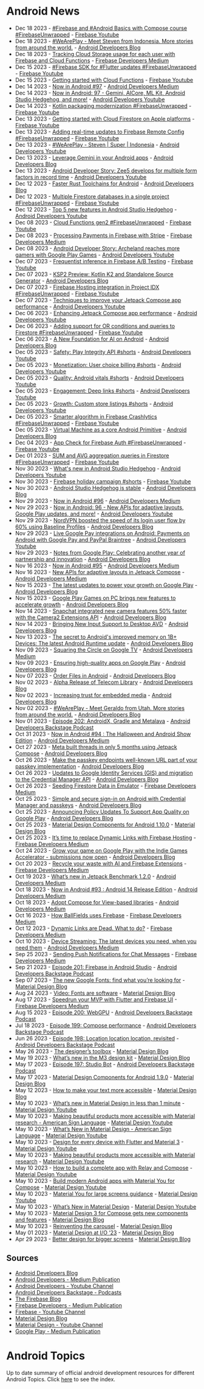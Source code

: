 # Android News

<!-- NEWS:START -->
- Dec 18 2023 - [#Firebase and #Android Basics with Compose course #FirebaseUnwrapped](https://www.youtube.com/watch?v=spUs3MWRBLM) - [Firebase Youtube](https://www.youtube.com/user/Firebase)
- Dec 18 2023 - [#WeArePlay - Meet Steven from Indonesia. More stories from around the world.](http://android-developers.googleblog.com/2023/12/weareplay-meet-steven-from-indonesia-more-stories-from-around-the-world.html) - [Android Developers Blog](https://android-developers.googleblog.com/)
- Dec 18 2023 - [Tracking Cloud Storage usage for each user with Firebase and Cloud Functions](https://medium.com/firebase-developers/tracking-cloud-storage-usage-for-each-user-with-firebase-and-cloud-functions-1c70c1e0c10f?source=rss----8e8b7dc6774d---4) - [Firebase Developers Medium](https://medium.com/firebase-developers)
- Dec 15 2023 - [#Firebase SDK for #Flutter updates  #FirebaseUnwrapped](https://www.youtube.com/watch?v=h3ydVUBYOSY) - [Firebase Youtube](https://www.youtube.com/user/Firebase)
- Dec 15 2023 - [Getting started with Cloud Functions](https://www.youtube.com/watch?v=2u6Zb36OQjM) - [Firebase Youtube](https://www.youtube.com/user/Firebase)
- Dec 14 2023 - [Now in Android #97](https://medium.com/androiddevelopers/now-in-android-97-f5db5d045dfb?source=rss----95b274b437c2---4) - [Android Developers Medium](https://medium.com/androiddevelopers)
- Dec 14 2023 - [Now in Android: 97 - Gemini, AICore, ML Kit, Android Studio Hedgehog, and more!](https://www.youtube.com/watch?v=kD-noc33FKw) - [Android Developers Youtube](https://www.youtube.com/c/AndroidDevelopers)
- Dec 14 2023 - [Kotlin packaging modernization #FirebaseUnwrapped](https://www.youtube.com/watch?v=jLaqnPV7S7w) - [Firebase Youtube](https://www.youtube.com/user/Firebase)
- Dec 13 2023 - [Getting started with Cloud Firestore on Apple platforms](https://www.youtube.com/watch?v=1Fg7cwkmj_c) - [Firebase Youtube](https://www.youtube.com/user/Firebase)
- Dec 13 2023 - [Adding real-time updates to Firebase Remote Config #FirebaseUnwrapped](https://www.youtube.com/watch?v=ubmXP_GBJ_k) - [Firebase Youtube](https://www.youtube.com/user/Firebase)
- Dec 13 2023 - [#WeArePlay - Steven | Super | Indonesia](https://www.youtube.com/watch?v=zVcGo35uBAY) - [Android Developers Youtube](https://www.youtube.com/c/AndroidDevelopers)
- Dec 13 2023 - [Leverage Gemini in your Android apps](http://android-developers.googleblog.com/2023/12/leverage-generative-ai-in-your-android-apps.html) - [Android Developers Blog](https://android-developers.googleblog.com/)
- Dec 13 2023 - [Android Developer Story: Zee5 develops for multiple form factors in record time](https://www.youtube.com/watch?v=Y8cPaOdbja4) - [Android Developers Youtube](https://www.youtube.com/c/AndroidDevelopers)
- Dec 12 2023 - [Faster Rust Toolchains for Android](http://android-developers.googleblog.com/2023/12/faster-rust-toolchains-for-android.html) - [Android Developers Blog](https://android-developers.googleblog.com/)
- Dec 12 2023 - [Multiple Firestore databases in a single project #FirebaseUnwrapped](https://www.youtube.com/watch?v=9IEx7zqsmrE) - [Firebase Youtube](https://www.youtube.com/user/Firebase)
- Dec 12 2023 - [Top 5 new features in Android Studio Hedgehog](https://www.youtube.com/watch?v=9hSygJTvii8) - [Android Developers Youtube](https://www.youtube.com/c/AndroidDevelopers)
- Dec 08 2023 - [Cloud Functions gen2 #FirebaseUnwrapped](https://www.youtube.com/watch?v=FEnr-K4fDmk) - [Firebase Youtube](https://www.youtube.com/user/Firebase)
- Dec 08 2023 - [Processing Payments in Firebase with Stripe](https://medium.com/firebase-developers/processing-payments-in-firebase-with-stripe-e90c816f02d0?source=rss----8e8b7dc6774d---4) - [Firebase Developers Medium](https://medium.com/firebase-developers)
- Dec 08 2023 - [Android Developer Story: Archeland reaches more gamers with Google Play Games](https://www.youtube.com/watch?v=zuHlzs400x0) - [Android Developers Youtube](https://www.youtube.com/c/AndroidDevelopers)
- Dec 07 2023 - [Frequentist inference in Firebase A/B Testing](https://www.youtube.com/watch?v=a0aVOlw5210) - [Firebase Youtube](https://www.youtube.com/user/Firebase)
- Dec 07 2023 - [KSP2 Preview: Kotlin K2 and Standalone Source Generator](http://android-developers.googleblog.com/2023/12/ksp2-preview-kotlin-k2-standalone.html) - [Android Developers Blog](https://android-developers.googleblog.com/)
- Dec 07 2023 - [Firebase Hosting integration in Project IDX #FirebaseUnwrapped](https://www.youtube.com/watch?v=LA9zXni8EdI) - [Firebase Youtube](https://www.youtube.com/user/Firebase)
- Dec 07 2023 - [Techniques to improve your Jetpack Compose app performance](https://www.youtube.com/watch?v=i8kX5R7Vzb0) - [Android Developers Youtube](https://www.youtube.com/c/AndroidDevelopers)
- Dec 06 2023 - [Enhancing Jetpack Compose app performance](https://www.youtube.com/watch?v=Z96wfbID_Yc) - [Android Developers Youtube](https://www.youtube.com/c/AndroidDevelopers)
- Dec 06 2023 - [Adding support for OR conditions and queries to Firestore #FirebaseUnwrapped](https://www.youtube.com/watch?v=nwO2-LSqoC8) - [Firebase Youtube](https://www.youtube.com/user/Firebase)
- Dec 06 2023 - [A New Foundation for AI on Android](http://android-developers.googleblog.com/2023/12/a-new-foundation-for-ai-on-android.html) - [Android Developers Blog](https://android-developers.googleblog.com/)
- Dec 05 2023 - [Safety: Play Integrity API #shorts](https://www.youtube.com/watch?v=OMQ3HaXMvDc) - [Android Developers Youtube](https://www.youtube.com/c/AndroidDevelopers)
- Dec 05 2023 - [Monetization: User choice billing #shorts](https://www.youtube.com/watch?v=Da_ucXjKTC4) - [Android Developers Youtube](https://www.youtube.com/c/AndroidDevelopers)
- Dec 05 2023 - [Quality: Android vitals #shorts](https://www.youtube.com/watch?v=zMt6Z40393c) - [Android Developers Youtube](https://www.youtube.com/c/AndroidDevelopers)
- Dec 05 2023 - [Engagement: Deep links #shorts](https://www.youtube.com/watch?v=LrxNn0agLg0) - [Android Developers Youtube](https://www.youtube.com/c/AndroidDevelopers)
- Dec 05 2023 - [Growth: Custom store listings #shorts](https://www.youtube.com/watch?v=KVERb-t3_B4) - [Android Developers Youtube](https://www.youtube.com/c/AndroidDevelopers)
- Dec 05 2023 - [Smarter algorithm in Firebase Crashlytics #FirebaseUnwrapped](https://www.youtube.com/watch?v=gAkWFxqnGBk) - [Firebase Youtube](https://www.youtube.com/user/Firebase)
- Dec 05 2023 - [Virtual Machine as a core Android Primitive](http://android-developers.googleblog.com/2023/12/virtual-machines-as-core-android-primitive.html) - [Android Developers Blog](https://android-developers.googleblog.com/)
- Dec 04 2023 - [App Check for Firebase Auth #FirebaseUnwrapped](https://www.youtube.com/watch?v=ebymiGwttuw) - [Firebase Youtube](https://www.youtube.com/user/Firebase)
- Dec 01 2023 - [SUM and AVG aggregation queries in Firestore #FirebaseUnwrapped](https://www.youtube.com/watch?v=OO23nOnmNzA) - [Firebase Youtube](https://www.youtube.com/user/Firebase)
- Nov 30 2023 - [What's new in Android Studio Hedgehog](https://www.youtube.com/watch?v=ZNX-kqjnjmM) - [Android Developers Youtube](https://www.youtube.com/c/AndroidDevelopers)
- Nov 30 2023 - [Firebase holiday campaign #shorts](https://www.youtube.com/watch?v=Oim3pOaq4y8) - [Firebase Youtube](https://www.youtube.com/user/Firebase)
- Nov 30 2023 - [Android Studio Hedgehog is stable](http://android-developers.googleblog.com/2023/11/android-studio-hedgehog-is-stable.html) - [Android Developers Blog](https://android-developers.googleblog.com/)
- Nov 29 2023 - [Now in Android #96](https://medium.com/androiddevelopers/now-in-android-96-f4ba324b2b73?source=rss----95b274b437c2---4) - [Android Developers Medium](https://medium.com/androiddevelopers)
- Nov 29 2023 - [Now in Android: 96 - New APIs for adaptive layouts, Google Play updates, and more!](https://www.youtube.com/watch?v=jqKC-4J5EwU) - [Android Developers Youtube](https://www.youtube.com/c/AndroidDevelopers)
- Nov 29 2023 - [NordVPN boosted the speed of its login user flow by 60% using Baseline Profiles](http://android-developers.googleblog.com/2023/11/nordvpn-boosted-speed-of-login-user-flow-using-baseline-profiles.html) - [Android Developers Blog](https://android-developers.googleblog.com/)
- Nov 29 2023 - [Live Google Pay integrations on Android: Payments on Android with Google Pay and PayPal Braintree](https://www.youtube.com/watch?v=bcc8aqxF8Ig) - [Android Developers Youtube](https://www.youtube.com/c/AndroidDevelopers)
- Nov 29 2023 - [Notes from Google Play: Celebrating another year of partnership and innovation](http://android-developers.googleblog.com/2023/11/notes-from-google-play-celebrating-another-year-of-partnership-and-innovation.html) - [Android Developers Blog](https://android-developers.googleblog.com/)
- Nov 16 2023 - [Now in Android #95](https://medium.com/androiddevelopers/now-in-android-95-18456a4ada03?source=rss----95b274b437c2---4) - [Android Developers Medium](https://medium.com/androiddevelopers)
- Nov 16 2023 - [New APIs for adaptive layouts in Jetpack Compose](https://medium.com/androiddevelopers/new-apis-for-adaptive-layouts-in-jetpack-compose-f27cace48bcd?source=rss----95b274b437c2---4) - [Android Developers Medium](https://medium.com/androiddevelopers)
- Nov 15 2023 - [The latest updates to power your growth on Google Play](http://android-developers.googleblog.com/2023/11/power-your-growth-on-google-play.html) - [Android Developers Blog](https://android-developers.googleblog.com/)
- Nov 15 2023 - [Google Play Games on PC brings new features to accelerate growth](http://android-developers.googleblog.com/2023/11/google-play-games-on-pc-brings-new-features-accelerate-growth.html) - [Android Developers Blog](https://android-developers.googleblog.com/)
- Nov 14 2023 - [Snapchat integrated new camera features 50% faster with the Camera2 Extensions API](http://android-developers.googleblog.com/2023/11/snapchat-integrated-new-camera-features-faster-with-camera2-extensions-api.html) - [Android Developers Blog](https://android-developers.googleblog.com/)
- Nov 14 2023 - [Bringing New Input Support to Desktop AVD](http://android-developers.googleblog.com/2023/11/bringing-new-input-support-to-desktop-avd.html) - [Android Developers Blog](https://android-developers.googleblog.com/)
- Nov 13 2023 - [The secret to Android's improved memory on 1B+ Devices: The latest Android Runtime update](http://android-developers.googleblog.com/2023/11/the-secret-to-androids-improved-memory-latest-android-runtime-update.html) - [Android Developers Blog](https://android-developers.googleblog.com/)
- Nov 09 2023 - [Squaring the Circle on Google TV](https://medium.com/androiddevelopers/squaring-the-circle-on-google-tv-e1ee37fe247e?source=rss----95b274b437c2---4) - [Android Developers Medium](https://medium.com/androiddevelopers)
- Nov 09 2023 - [Ensuring high-quality apps on Google Play](http://android-developers.googleblog.com/2023/11/ensuring-high-quality-apps-on-google-play.html) - [Android Developers Blog](https://android-developers.googleblog.com/)
- Nov 07 2023 - [Order Files in Android](http://android-developers.googleblog.com/2023/11/orderfiles-in-android.html) - [Android Developers Blog](https://android-developers.googleblog.com/)
- Nov 02 2023 - [Alpha Release of Telecom Library](http://android-developers.googleblog.com/2023/11/alpha-release-of-telecom-library.html) - [Android Developers Blog](https://android-developers.googleblog.com/)
- Nov 02 2023 - [Increasing trust for embedded media](http://android-developers.googleblog.com/2023/11/increasing-trust-for-embedded-media.html) - [Android Developers Blog](https://android-developers.googleblog.com/)
- Nov 02 2023 - [#WeArePlay - Meet Geraldo from Utah. More stories from around the world.](http://android-developers.googleblog.com/2023/11/weareplay-meet-geraldo-from-utah-more.html) - [Android Developers Blog](https://android-developers.googleblog.com/)
- Nov 01 2023 - [Episode 202: AndroidX, Gradle and Metalava](http://adbackstage.libsyn.com/episode-202-androidx-gradle-and-metalava) - [Android Developers Backstage Podcast](https://adbackstage.libsyn.com/)
- Oct 31 2023 - [Now in Android #94 : The Halloween and Android Show Edition](https://medium.com/androiddevelopers/now-in-android-94-the-halloween-and-android-show-edition-a199674e6daf?source=rss----95b274b437c2---4) - [Android Developers Medium](https://medium.com/androiddevelopers)
- Oct 27 2023 - [Meta built threads in only 5 months using Jetpack Compose](http://android-developers.googleblog.com/2023/10/meta-built-threads-in-only-5-months-using-jetpack-compose.html) - [Android Developers Blog](https://android-developers.googleblog.com/)
- Oct 26 2023 - [Make the passkey endpoints well-known URL part of your passkey implementation](http://android-developers.googleblog.com/2023/10/make-passkey-endpoints-well-known-url-part-of-your-passkey-implementation.html) - [Android Developers Blog](https://android-developers.googleblog.com/)
- Oct 26 2023 - [Updates to Google Identity Services (GIS) and migration to the Credential Manager API](http://android-developers.googleblog.com/2023/10/pdates-to-google-identity-services-gis-credential-manager-api.html) - [Android Developers Blog](https://android-developers.googleblog.com/)
- Oct 26 2023 - [Seeding Firestore Data in Emulator](https://medium.com/firebase-developers/seeding-firestore-data-in-emulator-c8485e797135?source=rss----8e8b7dc6774d---4) - [Firebase Developers Medium](https://medium.com/firebase-developers)
- Oct 25 2023 - [Simple and secure sign-in on Android with Credential Manager and passkeys](http://android-developers.googleblog.com/2023/10/simple-and-secure-sign-in-on-android-with-credential-manager-passkeys.html) - [Android Developers Blog](https://android-developers.googleblog.com/)
- Oct 25 2023 - [Announcing Policy Updates To Support App Quality on Google Play](http://android-developers.googleblog.com/2023/10/announcing-policy-updates-to-support-app-quality-on-google-play.html) - [Android Developers Blog](https://android-developers.googleblog.com/)
- Oct 25 2023 - [Material Design Components for Android 1.10.0](https://material.io/blog/android-stable-release-1-10-0) - [Material Design Blog](https://material.io/blog)
- Oct 25 2023 - [It’s time to replace Dynamic Links with Firebase Hosting](https://medium.com/firebase-developers/its-time-to-replace-dynamic-links-with-firebase-hosting-647296b082fe?source=rss----8e8b7dc6774d---4) - [Firebase Developers Medium](https://medium.com/firebase-developers)
- Oct 24 2023 - [Grow your game on Google Play with the Indie Games Accelerator - submissions now open](http://android-developers.googleblog.com/2023/10/grow-your-game-on-google-play-indie-games-accelerator-submissions-now-open.html) - [Android Developers Blog](https://android-developers.googleblog.com/)
- Oct 20 2023 - [Recycle your waste with AI and Firebase Extensions](https://medium.com/firebase-developers/recycle-your-waste-with-ai-and-firebase-extensions-b806e36814c5?source=rss----8e8b7dc6774d---4) - [Firebase Developers Medium](https://medium.com/firebase-developers)
- Oct 19 2023 - [What’s new in Jetpack Benchmark 1.2.0](https://medium.com/androiddevelopers/whats-new-in-jetpack-benchmark-1-2-0-82da5092fc43?source=rss----95b274b437c2---4) - [Android Developers Medium](https://medium.com/androiddevelopers)
- Oct 18 2023 - [Now in Android #93 : Android 14 Release Edition](https://medium.com/androiddevelopers/now-in-android-93-android-14-release-edition-2cb821aebdc9?source=rss----95b274b437c2---4) - [Android Developers Medium](https://medium.com/androiddevelopers)
- Oct 18 2023 - [Adopt Compose for View-based libraries](https://medium.com/androiddevelopers/adopt-compose-for-view-based-libraries-8db5badf1afc?source=rss----95b274b437c2---4) - [Android Developers Medium](https://medium.com/androiddevelopers)
- Oct 16 2023 - [How BallFields uses Firebase](https://medium.com/firebase-developers/how-ballfields-uses-firebase-ddd7faa374ad?source=rss----8e8b7dc6774d---4) - [Firebase Developers Medium](https://medium.com/firebase-developers)
- Oct 12 2023 - [Dynamic Links are Dead. What to do?](https://medium.com/firebase-developers/dynamic-links-are-dead-what-to-do-c73ad0669540?source=rss----8e8b7dc6774d---4) - [Firebase Developers Medium](https://medium.com/firebase-developers)
- Oct 10 2023 - [Device Streaming: The latest devices you need, when you need them](https://medium.com/androiddevelopers/device-streaming-the-latest-devices-you-need-when-you-need-them-4472d28d0c57?source=rss----95b274b437c2---4) - [Android Developers Medium](https://medium.com/androiddevelopers)
- Sep 25 2023 - [Sending Push Notifications for Chat Messages](https://medium.com/firebase-developers/ios-swift-send-a-push-notification-when-firebase-chat-message-is-sent-2ec0e6e412ac?source=rss----8e8b7dc6774d---4) - [Firebase Developers Medium](https://medium.com/firebase-developers)
- Sep 21 2023 - [Episode 201: Firebase in Android Studio](http://adbackstage.libsyn.com/episode-201-firebase-in-android-studio) - [Android Developers Backstage Podcast](https://adbackstage.libsyn.com/)
- Sep 07 2023 - [The new Google Fonts: find what you’re looking for](https://material.io/blog/2023-google-fonts-redesign) - [Material Design Blog](https://material.io/blog)
- Aug 24 2023 - [Video: Fonts are software](https://material.io/blog/fonts-are-software-video) - [Material Design Blog](https://material.io/blog)
- Aug 17 2023 - [Speedrun your MVP with Flutter and Firebase UI](https://medium.com/firebase-developers/speedrun-your-flutter-mvp-with-firebase-ui-f4927e1ab502?source=rss----8e8b7dc6774d---4) - [Firebase Developers Medium](https://medium.com/firebase-developers)
- Aug 15 2023 - [Episode 200: WebGPU](http://adbackstage.libsyn.com/episode-200-webgpu) - [Android Developers Backstage Podcast](https://adbackstage.libsyn.com/)
- Jul 18 2023 - [Episode 199: Compose performance](http://adbackstage.libsyn.com/episode-199-compose-performance) - [Android Developers Backstage Podcast](https://adbackstage.libsyn.com/)
- Jun 26 2023 - [Episode 198: Location location location, revisited](http://adbackstage.libsyn.com/episode-198-location-location-location-revisited) - [Android Developers Backstage Podcast](https://adbackstage.libsyn.com/)
- May 26 2023 - [The designer’s toolbox](https://material.io/blog/designer-toolbox-figma-android-studio-relay) - [Material Design Blog](https://material.io/blog)
- May 19 2023 - [What’s new in the M3 design kit](https://material.io/blog/whats-new-design-kit) - [Material Design Blog](https://material.io/blog)
- May 17 2023 - [Episode 197: Studio Bot](http://adbackstage.libsyn.com/episode-197-studio-bot) - [Android Developers Backstage Podcast](https://adbackstage.libsyn.com/)
- May 17 2023 - [Material Design Components for Android 1.9.0](https://material.io/blog/android-stable-release-1-9-0) - [Material Design Blog](https://material.io/blog)
- May 12 2023 - [How to make your text more accessible](https://material.io/blog/how-to-make-text-more-accessible) - [Material Design Blog](https://material.io/blog)
- May 10 2023 - [What’s new in Material Design in less than 1 minute](https://www.youtube.com/watch?v=CTR2O3n7x-c) - [Material Design Youtube](https://www.youtube.com/c/MaterialDesign)
- May 10 2023 - [Making beautiful products more accessible with Material research - American Sign Language](https://www.youtube.com/watch?v=vysRyD7_jMk) - [Material Design Youtube](https://www.youtube.com/c/MaterialDesign)
- May 10 2023 - [What’s New in Material Design - American Sign Language](https://www.youtube.com/watch?v=iwJaQCsX63s) - [Material Design Youtube](https://www.youtube.com/c/MaterialDesign)
- May 10 2023 - [Design for every device with Flutter and Material 3](https://www.youtube.com/watch?v=CfOlY36GWYU) - [Material Design Youtube](https://www.youtube.com/c/MaterialDesign)
- May 10 2023 - [Making beautiful products more accessible with Material research](https://www.youtube.com/watch?v=k-nG86tp8oQ) - [Material Design Youtube](https://www.youtube.com/c/MaterialDesign)
- May 10 2023 - [How to build a complete app with Relay and Compose](https://www.youtube.com/watch?v=vBNmeiHlDHE) - [Material Design Youtube](https://www.youtube.com/c/MaterialDesign)
- May 10 2023 - [Build modern Android apps with Material You for Compose](https://www.youtube.com/watch?v=tu0UtDGC31A) - [Material Design Youtube](https://www.youtube.com/c/MaterialDesign)
- May 10 2023 - [Material You for large screens guidance](https://www.youtube.com/watch?v=wP-xAPIyqLY) - [Material Design Youtube](https://www.youtube.com/c/MaterialDesign)
- May 10 2023 - [What’s New in Material Design](https://www.youtube.com/watch?v=vnDhq8W98O4) - [Material Design Youtube](https://www.youtube.com/c/MaterialDesign)
- May 10 2023 - [Material Design 3 for Compose gets new components and features](https://material.io/blog/material-3-compose-1-1) - [Material Design Blog](https://material.io/blog)
- May 10 2023 - [Reinventing the carousel](https://material.io/blog/material-3-carousel-research-design) - [Material Design Blog](https://material.io/blog)
- May 01 2023 - [Material Design at I/O ‘23](https://material.io/blog/material-google-io23) - [Material Design Blog](https://material.io/blog)
- Apr 29 2023 - [Better design for bigger screens](https://material.io/blog/material-you-large-screens) - [Material Design Blog](https://material.io/blog)<!-- NEWS:END -->

## Sources

* [Android Developers Blog](https://android-developers.googleblog.com/)
* [Android Developers - Medium Publication](https://medium.com/androiddevelopers)
* [Android Developers - Youtube Channel](https://www.youtube.com/c/AndroidDevelopers)
* [Android Developers Backstage - Podcasts](https://adbackstage.libsyn.com/)
* [The Firebase Blog](https://firebase.googleblog.com/)
* [Firebase Developers - Medium Publication](https://medium.com/firebase-developers)
* [Firebase - Youtube Channel](https://www.youtube.com/user/Firebase)
* [Material Design Blog](https://material.io/blog)
* [Material Design - Youtube Channel](https://www.youtube.com/c/MaterialDesign)
* [Google Play - Medium Publication](https://medium.com/googleplaydev)

# Android Topics
Up to date summary of official android development resources for different Android Topics. Click [here](https://androidtopicsindex.dipien.com/) to see the index.

